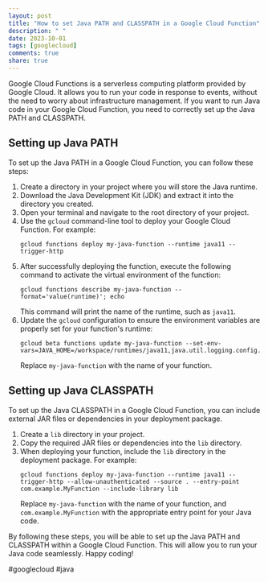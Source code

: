```yaml
---
layout: post
title: "How to set Java PATH and CLASSPATH in a Google Cloud Function"
description: " "
date: 2023-10-01
tags: [googlecloud]
comments: true
share: true
---
```


Google Cloud Functions is a serverless computing platform provided by Google Cloud. It allows you to run your code in response to events, without the need to worry about infrastructure management. If you want to run Java code in your Google Cloud Function, you need to correctly set up the Java PATH and CLASSPATH.

## Setting up Java PATH

To set up the Java PATH in a Google Cloud Function, you can follow these steps:

1. Create a directory in your project where you will store the Java runtime.
2. Download the Java Development Kit (JDK) and extract it into the directory you created.
3. Open your terminal and navigate to the root directory of your project.
4. Use the `gcloud` command-line tool to deploy your Google Cloud Function. For example:
   ```shell
   gcloud functions deploy my-java-function --runtime java11 --trigger-http
   ```
5. After successfully deploying the function, execute the following command to activate the virtual environment of the function:
   ```shell
   gcloud functions describe my-java-function --format='value(runtime)'; echo
   ```
   This command will print the name of the runtime, such as `java11`.
6. Update the `gcloud` configuration to ensure the environment variables are properly set for your function's runtime:
   ```shell
   gcloud beta functions update my-java-function --set-env-vars=JAVA_HOME=/workspace/runtimes/java11,java.util.logging.config.file=/workspace/runtimes/java11/logging.properties
   ```
   Replace `my-java-function` with the name of your function.

## Setting up Java CLASSPATH

To set up the Java CLASSPATH in a Google Cloud Function, you can include external JAR files or dependencies in your deployment package. 

1. Create a `lib` directory in your project.
2. Copy the required JAR files or dependencies into the `lib` directory.
3. When deploying your function, include the `lib` directory in the deployment package. For example:
   ```shell
   gcloud functions deploy my-java-function --runtime java11 --trigger-http --allow-unauthenticated --source . --entry-point com.example.MyFunction --include-library lib
   ```
   Replace `my-java-function` with the name of your function, and `com.example.MyFunction` with the appropriate entry point for your Java code.
   
By following these steps, you will be able to set up the Java PATH and CLASSPATH within a Google Cloud Function. This will allow you to run your Java code seamlessly. Happy coding!

#googlecloud #java